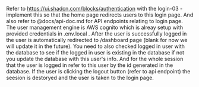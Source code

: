Refer to https://ui.shadcn.com/blocks/authentication with the login-03 - implement this so that the home page redirects users to this login page.
  And also refer to @docs/api-doc.md for API endpoints relating to login page. The user management engine is AWS cognito which is alreay setup with
  provided credentials in .env.local . After the user is successfully logged in the user is automatically redirected to /dashboard page (blank for
  now we will update it in the future). You need to also checked logged in user with the database to see if the logged in user is existing in the
  database if not you update the database with this user's info. And for the whole session that the user is logged in refer to this user by the id
  generated in the database. If the user is clicking the logout button (refer to api endpoint) the seesion is destoryed and the user is taken to the
  login page. 
